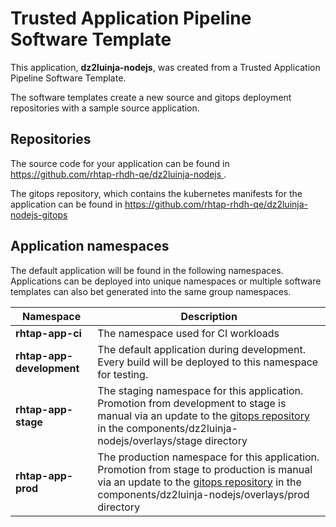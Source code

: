 # Trusted Application Pipeline Software Template

This application, **dz2luinja-nodejs**, was created from a Trusted Application Pipeline Software Template.

The software templates create a new source and gitops deployment repositories with a sample source application. 

## Repositories

The source code for your application can be found in [https://github.com/rhtap-rhdh-qe/dz2luinja-nodejs ](https://github.com/rhtap-rhdh-qe/dz2luinja-nodejs ).
 
The gitops repository, which contains the kubernetes manifests for the application can be found in 
[https://github.com/rhtap-rhdh-qe/dz2luinja-nodejs-gitops ](https://github.com/rhtap-rhdh-qe/dz2luinja-nodejs-gitops ) 

## Application namespaces 

The default application will be found in the following namespaces. Applications can be deployed into unique namespaces or multiple software templates can also bet generated into the same group namespaces.  

|  Namespace   |  Description   |  
| -------- | -------- |
| **rhtap-app-ci** | The namespace used for CI workloads |
| **rhtap-app-development** | The default application during development. Every build will be deployed to this namespace for testing. |
| **rhtap-app-stage** | The staging namespace for this application. Promotion from development to stage is manual via an update to the [gitops repository](https://github.com/rhtap-rhdh-qe/dz2luinja-nodejs-gitops ) in the components/dz2luinja-nodejs/overlays/stage directory |
| **rhtap-app-prod** | The production namespace for this application. Promotion from stage to production is manual via an update to the [gitops repository](https://github.com/rhtap-rhdh-qe/dz2luinja-nodejs-gitops ) in the components/dz2luinja-nodejs/overlays/prod directory |